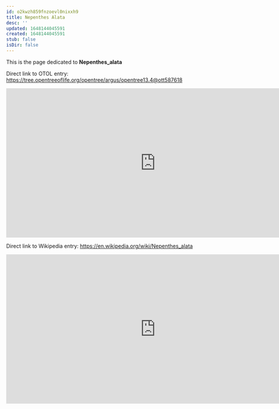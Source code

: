 ```yaml
---
id: o2kwzh859fnzoevl0nixxh9
title: Nepenthes Alata
desc: ''
updated: 1648144045591
created: 1648144045591
stub: false
isDir: false
---
```

This is the page dedicated to **Nepenthes_alata**


Direct link to OTOL entry: https://tree.opentreeoflife.org/opentree/argus/opentree13.4@ott587618



<html>
    <body>
    <iframe src="https://tree.opentreeoflife.org/opentree/argus/opentree13.4@ott587618"
    width="800" height="400" frameborder="0" allowfullscreen> </iframe>
    </body>
</html>
    


Direct link to Wikipedia entry: https://en.wikipedia.org/wiki/Nepenthes_alata



<html>
    <body>
    <iframe src="https://en.wikipedia.org/wiki/Nepenthes_alata"
    width="800" height="400" frameborder="0" allowfullscreen> </iframe>
    </body>
</html>
    
